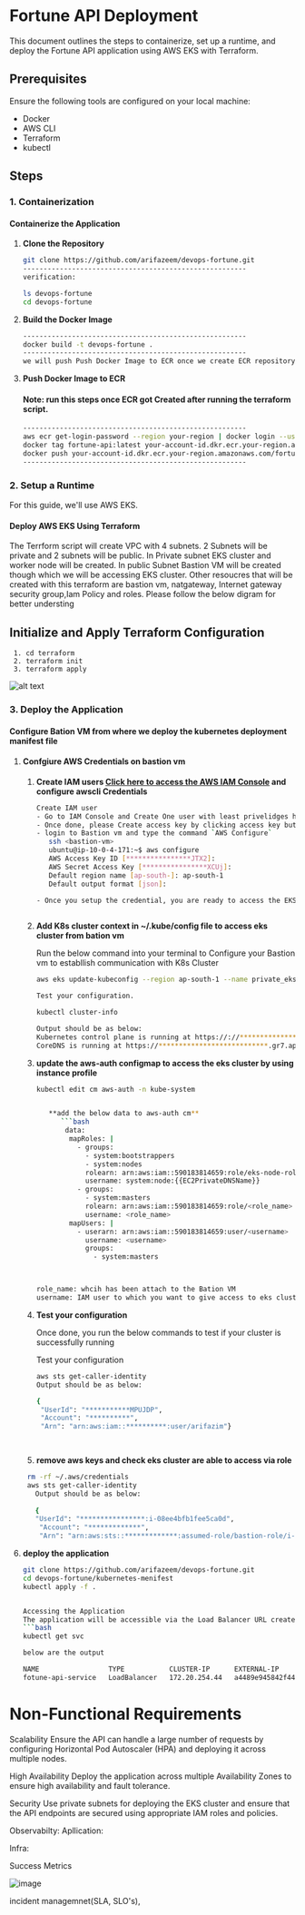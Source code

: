 # Fortune API Deployment

This document outlines the steps to containerize, set up a runtime, and deploy the Fortune API application using AWS EKS with Terraform.

## Prerequisites

Ensure the following tools are configured on your local machine:

- Docker
- AWS CLI
- Terraform
- kubectl

## Steps

### 1. Containerization

#### Containerize the Application

1. **Clone the Repository**

   ```bash
   git clone https://github.com/arifazeem/devops-fortune.git
   -------------------------------------------------------
   verification: 

   ls devops-fortune
   cd devops-fortune

2. **Build the Docker Image**
   
   ```bash
   -------------------------------------------------------
   docker build -t devops-fortune .
   -------------------------------------------------------
   we will push Push Docker Image to ECR once we create ECR repository via terraform script
   
3. **Push Docker Image to ECR**

   #### Note: run this steps once ECR got Created after running the terraform script.

   ```bash
   -------------------------------------------------------
   aws ecr get-login-password --region your-region | docker login --username AWS --password-stdin your-account-id.dkr.ecr.your-region.amazonaws.com
   docker tag fortune-api:latest your-account-id.dkr.ecr.your-region.amazonaws.com/fortune-api:latest
   docker push your-account-id.dkr.ecr.your-region.amazonaws.com/fortune-api:latest
   -------------------------------------------------------

### 2. Setup a Runtime
For this guide, we'll use AWS EKS.

####   Deploy AWS EKS Using Terraform
The Terrform script will create VPC with 4 subnets.
2 Subnets will be private and 2 subnets will be public.
In Private subnet EKS cluster and worker node will be created.
In public Subnet Bastion VM will be created though which
we will be accessing EKS cluster. Other resoucres that will be created with this terraform are bastion vm, natgateway, Internet gateway security group,Iam Policy and roles.
Please follow the below digram for better understing

Initialize and Apply Terraform Configuration     
-------------------------------------------------------
     1. cd terraform
     2. terraform init
     3. terraform apply

![alt text](image.png)


### 3. **Deploy the Application**

   #### **Configure Bation VM from where we deploy the kubernetes deployment manifest file**
      
1. #### Confgiure AWS Credentials on bastion vm
      
   1) **Create IAM users [Click here to access the AWS IAM Console](https://us-east-1.console.aws.amazon.com/iamv2/home?region=ap-south-1#/users) and configure awscli Credentials**

      ```bash
      Create IAM user
      - Go to IAM Console and Create One user with least privelidges having access to the AWS Services
      - Once done, please Create access key by clicking access key button.
      - login to Bastion vm and type the command `AWS Configure`
         ssh <bastion-vm>
         ubuntu@ip-10-0-4-171:~$ aws configure
         AWS Access Key ID [****************JTX2]:
         AWS Secret Access Key [****************XCUj]:
         Default region name [ap-south-]: ap-south-1
         Default output format [json]:      

      - Once you setup the credential, you are ready to access the EKS cluster
        
      
   3)  **Add K8s cluster context in ~/.kube/config file to access eks cluster from bation vm**
     
       Run the below command into your terminal to Configure your Bastion vm to establlish communication with K8s Cluster
       ```bash
       aws eks update-kubeconfig --region ap-south-1 --name private_eks_cluster

       Test your configuration.
       
       kubectl cluster-info

       Output should be as below:
       Kubernetes control plane is running at https://://***************************..gr7.ap-south-1.eks.amazonaws.com
       CoreDNS is running at https://***************************.gr7.ap-south-1.eks.amazonaws.com/api/v1/namespaces/kube-system/services/kube-dns:dns/proxy

   4) **update the aws-auth configmap to access the eks cluster by using instance profile**
      
      ```bash
      kubectl edit cm aws-auth -n kube-system

      
         **add the below data to aws-auth cm**
            ```bash
             data:
              mapRoles: |
                - groups:
                  - system:bootstrappers
                  - system:nodes
                  rolearn: arn:aws:iam::590183814659:role/eks-node-role
                  username: system:node:{{EC2PrivateDNSName}}
                - groups:
                  - system:masters
                  rolearn: arn:aws:iam::590183814659:role/<role_name>
                  username: <role_name>
              mapUsers: |
                - userarn: arn:aws:iam::590183814659:user/<username>
                  username: <username>
                  groups:
                    - system:masters



      role_name: whcih has been attach to the Bation VM
      username: IAM user to which you want to give access to eks cluster


    5)  **Test your configuration**
       
        
         Once done, you run the below commands to test if your cluster is successfully running
   
         Test your configuration
        
         ```bash
         aws sts get-caller-identity
         Output should be as below:
         
         {
          "UserId": "***********MPUJDP",
          "Account": "**********",
          "Arn": "arn:aws:iam::**********:user/arifazim"}

  
    5)  **remove aws keys and check eks cluster are able to access via role**
     
      ```bash
       rm -rf ~/.aws/credentials
       aws sts get-caller-identity
         Output should be as below:
         
         {
         "UserId": "****************:i-08ee4bfb1fee5ca0d",
          "Account": "*************",
          "Arn": "arn:aws:sts::*************:assumed-role/bastion-role/i-08ee4bfb1fee5ca0d"}


  6)  **deploy the application**

      ```bash
      git clone https://github.com/arifazeem/devops-fortune.git
      cd devops-fortune/kubernetes-menifest
      kubectl apply -f .

      
      Accessing the Application
      The application will be accessible via the Load Balancer URL created by the Kubernetes service.
      ```bash
      kubectl get svc

      below are the output

      NAME                 TYPE           CLUSTER-IP      EXTERNAL-IP                                                                PORT(S)          AGE
      fotune-api-service   LoadBalancer   172.20.254.44   a4489e945842f44369cca5c0c842db21-1620078989.ap-south-1.elb.amazonaws.com   8080:30914/TCP   24s


# **Non-Functional Requirements** 
Scalability
Ensure the API can handle a large number of requests by configuring Horizontal Pod Autoscaler (HPA) and deploying it across multiple nodes.

High Availability
Deploy the application across multiple Availability Zones to ensure high availability and fault tolerance.

Security
Use private subnets for deploying the EKS cluster and ensure that the API endpoints are secured using appropriate IAM roles and policies.

Observabilty:
   Apllication:

   Infra:

Success Metrics

![image](https://github.com/user-attachments/assets/f90580ca-0fe5-4926-bd72-4b178d160bc0)


incident managemnet(SLA, SLO's),

